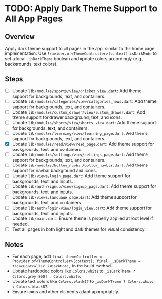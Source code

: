 # TODO: Apply Dark Theme Support to All App Pages

## Overview
Apply dark theme support to all pages in the app, similar to the home page implementation. Use `Provider.of<ThemeController>(context).isDarkMode` to set a local `_isDarkTheme` boolean and update colors accordingly (e.g., backgrounds, text colors).

## Steps
- [ ] Update `lib/modules/sports/view/cricket_view.dart`: Add theme support for backgrounds, text, and containers.
- [ ] Update `lib/modules/categories/view/categories_news.dart`: Add theme support for backgrounds, text, and containers.
- [ ] Update `lib/modules/custom_drawer/view/custom_drawer.dart`: Add theme support for drawer background, text, and icons.
- [ ] Update `lib/modules/shorts/view/shorts_view.dart`: Add theme support for backgrounds, text, and containers.
- [ ] Update `lib/modules/learning/view/learning_page.dart`: Add theme support for backgrounds, text, and containers.
- [x] Update `lib/modules/read/view/read_page.dart`: Add theme support for backgrounds, text, and containers.
- [ ] Update `lib/modules/settings/view/settings_page.dart`: Add theme support for backgrounds, text, and containers.
- [ ] Update `lib/modules/bottom_navbar/bottom_navbar.dart`: Add theme support for navbar background and icons.
- [ ] Update `lib/views/login_page.dart`: Add theme support for backgrounds, text, and inputs.
- [ ] Update `lib/auth/signup/view/signup_page.dart`: Add theme support for backgrounds, text, and inputs.
- [ ] Update `lib/views/language_page.dart`: Add theme support for backgrounds, text, and containers.
- [ ] Update `lib/auth/login/view/login_view.dart`: Add theme support for backgrounds, text, and inputs.
- [ ] Update `lib/main.dart`: Ensure theme is properly applied at root level if needed.
- [ ] Test all pages in both light and dark themes for visual consistency.

## Notes
- For each page, add `final themeController = Provider.of<ThemeController>(context); final _isDarkTheme = themeController.isDarkMode;` in the build method.
- Update hardcoded colors like `Colors.white` to `_isDarkTheme ? Colors.grey[800] : Colors.white`.
- Update text colors like `Colors.black87` to `_isDarkTheme ? Colors.white : Colors.black87`.
- Ensure icons and other elements adapt appropriately.
